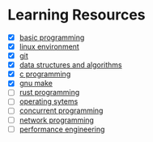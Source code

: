 # Learning Resources

- [x] [basic programming](https://dev.java/learn/)
- [x] [linux environment](https://linuxcommand.org/index.php)
- [x] [git](https://beej.us/guide/bggit/html/split/)
- [x] [data structures and algorithms](https://www.cs.mcgill.ca/~jeromew/comp251.html)
- [x] [c programming](https://beej.us/guide/bgc/)
- [x] [gnu make](https://makefiletutorial.com/)
- [ ] [rust programming](https://doc.rust-lang.org/book/)
- [ ] [operating sytems](https://student.cs.uwaterloo.ca/~cs350/W25/reading.shtml)
- [ ] [concurrent programming](https://marabos.nl/atomics/)
- [ ] [network programming](https://beej.us/guide/bgnet/)
- [ ] [performance engineering](https://en.algorithmica.org/hpc/)